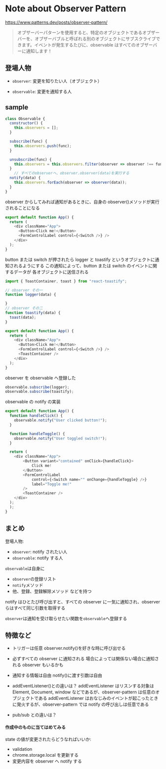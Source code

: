 # Note about Observer Pattern

https://www.patterns.dev/posts/observer-pattern/

> オブザーバーパターンを使用すると、特定のオブジェクトであるオブザーバーを、オブザーバブルと呼ばれる別のオブジェクトにサブスクライブできます。イベントが発生するたびに、observable はすべてのオブザーバーに通知します！

## 登場人物

-   `observer`: 変更を知りたい人（オブジェクト）

-   `observable`: 変更を通知する人

## sample

```JavaScript
class Observable {
  constructor() {
    this.observers = [];
  }

  subscribe(func) {
    this.observers.push(func);
  }

  unsubscribe(func) {
    this.observers = this.observers.filter(observer => observer !== func);
  }
    // すべてのobserverへ、observer.observer(data)を実行する
  notify(data) {
    this.observers.forEach(observer => observer(data));
  }
}
```

observer からしてみれば通知があるときに、自身の observer()メソッドが実行されることになる

```JavaScript
export default function App() {
  return (
    <div className="App">
      <Button>Click me!</Button>
      <FormControlLabel control={<Switch />} />
    </div>
  );
}
```

button または switch が押されたら
logger と toastify というオブジェクトに通知されるようにする
この通知によって、button または switch のイベントに関するデータが
各オブジェクトに送信される

```JavaScript
import { ToastContainer, toast } from "react-toastify";

// observer その一
function logger(data) {

}
// observer その二
function toastify(data) {
  toast(data);
}

export default function App() {
  return (
    <div className="App">
      <Button>Click me!</Button>
      <FormControlLabel control={<Switch />} />
      <ToastContainer />
    </div>
  );
}
```

observer を observable へ登録した

```JavaScript
observable.subscribe(logger);
observable.subscribe(toastify);

```

observable の notify の実装

```JavaScript
export default function App() {
  function handleClick() {
    observable.notify("User clicked button!");
  }

  function handleToggle() {
    observable.notify("User toggled switch!");
  }

  return (
    <div className="App">
        <Button variant="contained" onClick={handleClick}>
            Click me!
        </Button>
        <FormControlLabel
            control={<Switch name="" onChange={handleToggle} />}
            label="Toggle me!"
        />
        <ToastContainer />
    </div>
  );
  );
}
```

## まとめ

登場人物:

-   `observer`: notify されたい人
-   `observable`: notify する人

`observable`は自身に

-   `observer`の登録リスト
-   `notify`メソッド
-   他、登録、登録解除メソッド
    などを持つ

notify はひとたび呼び出すと、すべての observer に一気に通知され、observer らはすべて同じ引数を取得する

`observer`は通知を受け取らせたい関数を`observable`へ登録する

## 特徴など

-   トリガーは任意
    observer.notify()を好きな時に呼び出せる

-   必ずすべての observer に通知される
    場合によっては関係ない場合に通知される observer もいるかも

-   通知する情報は自由
    notify()に渡す引数は自由

-   addEventListener()との違いは？
    addEventListener はリスンする対象は Element, Document, window などであるが、observer-pattern は任意のオブジェクトである
    addEventListener はおなじみのイベントが起こったときに発火するが、observer-pattern では notify の呼び出しは任意である

-   pub/sub との違いは？

#### 作成中のものに当てはめてみる

state の値が変更されたらどうなればいいか:

-   validation
-   chrome.storage.local を更新する
-   変更内容を observer へ notify する
